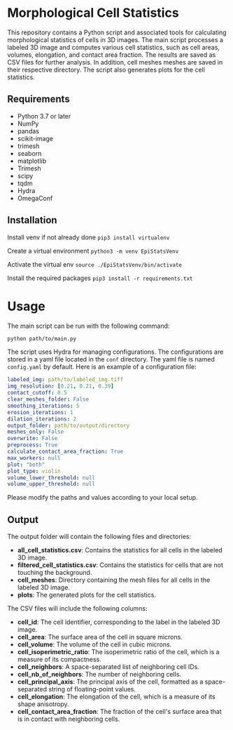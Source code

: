 # Morphological Cell Statistics

This repository contains a Python script and associated tools for calculating morphological statistics of cells in 3D images. The main script processes a labeled 3D image and computes various cell statistics, such as cell areas, volumes, elongation, and contact area fraction. The results are saved as CSV files for further analysis. In addition, cell meshes meshes are saved in their respective directory. The script also generates plots for the cell statistics.

## Requirements

* Python 3.7 or later
* NumPy
* pandas
* scikit-image
* trimesh
* seaborn
* matplotlib
* Trimesh
* scipy
* tqdm
* Hydra
* OmegaConf

## Installation
Install venv if not already done
```pip3 install virtualenv```

Create a virtual environment
```python3 -m venv EpiStatsVenv```

Activate the virtual env
```source ./EpiStatsVenv/bin/activate```

Install the required packages
```pip3 install -r requirements.txt```

# Usage

The main script can be run with the following command:

```bash
python path/to/main.py
```

The script uses Hydra for managing configurations. The configurations are stored in a yaml file located in the `conf` directory. The yaml file is named `config.yaml` by default. Here is an example of a configuration file:

```yaml
labeled_img: path/to/labeled_img.tiff
img_resolution: [0.21, 0.21, 0.39]
contact_cutoff: 0.5
clear_meshes_folder: False
smoothing_iterations: 5
erosion_iterations: 1
dilation_iterations: 2
output_folder: path/to/output/directory
meshes_only: False
overwrite: False
preprocess: True
calculate_contact_area_fraction: True
max_workers: null
plot: "both"
plot_type: violin
volume_lower_threshold: null
volume_upper_threshold: null
```

Please modify the paths and values according to your local setup.

## Output

The output folder will contain the following files and directories:
*	**all_cell_statistics.csv**: Contains the statistics for all cells in the labeled 3D image.
*	**filtered_cell_statistics.csv**: Contains the statistics for cells that are not touching the background.
*	**cell_meshes**: Directory containing the mesh files for all cells in the labeled 3D image.
*   **plots**: The generated plots for the cell statistics.

The CSV files will include the following columns:

* **cell_id**: The cell identifier, corresponding to the label in the labeled 3D image.
* **cell_area**: The surface area of the cell in square microns.
* **cell_volume**: The volume of the cell in cubic microns.
* **cell_isoperimetric_ratio**: The isoperimetric ratio of the cell, which is a measure of its compactness.
* **cell_neighbors**: A space-separated list of neighboring cell IDs.
* **cell_nb_of_neighbors**: The number of neighboring cells.
* **cell_principal_axis**: The principal axis of the cell, formatted as a space-separated string of floating-point values.
* **cell_elongation**: The elongation of the cell, which is a measure of its shape anisotropy.
* **cell_contact_area_fraction**: The fraction of the cell's surface area that is in contact with neighboring cells.

